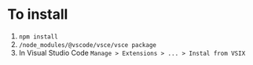 # To install

1. `npm install`
2. `/node_modules/@vscode/vsce/vsce package`
3. In Visual Studio Code `Manage > Extensions > ... > Instal from VSIX`

